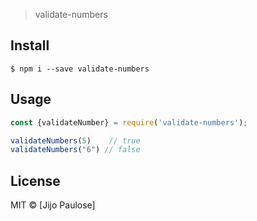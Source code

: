 
> validate-numbers


## Install

```
$ npm i --save validate-numbers

```


## Usage

```js
const {validateNumber} = require('validate-numbers');

validateNumbers(5)    // true
validateNumbers("6") // false 


```


## License

MIT © [Jijo Paulose]
